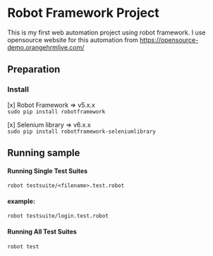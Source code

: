 # Robot Framework Project
This is my first web automation project using robot framework. I use opensource website for this automation from https://opensource-demo.orangehrmlive.com/

## Preparation
### Install
[x] Robot Framework => v5.x.x<br>
`sudo pip install robotframework`

[x] Selenium library => v6.x.x <br>
`sudo pip install robotframework-seleniumlibrary`

## Running sample
#### Running Single Test Suites
`robot testsuite/<filename>.test.robot`<br>
#### example:
`robot testsuite/login.test.robot`

#### Running All Test Suites
`robot test`
